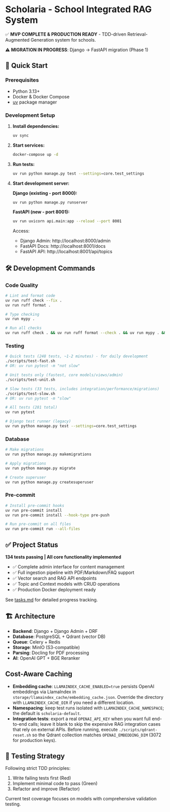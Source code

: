 # Scholaria - School Integrated RAG System

✅ **MVP COMPLETE & PRODUCTION READY** - TDD-driven Retrieval-Augmented Generation system for schools.

⚠️ **MIGRATION IN PROGRESS**: Django → FastAPI migration (Phase 1)

## 🚀 Quick Start

### Prerequisites
- Python 3.13+
- Docker & Docker Compose
- [uv](https://github.com/astral-sh/uv) package manager

### Development Setup

1. **Install dependencies:**
   ```bash
   uv sync
   ```

2. **Start services:**
   ```bash
   docker-compose up -d
   ```

3. **Run tests:**
   ```bash
   uv run python manage.py test --settings=core.test_settings
   ```

4. **Start development server:**

   **Django (existing - port 8000):**
   ```bash
   uv run python manage.py runserver
   ```

   **FastAPI (new - port 8001):**
   ```bash
   uv run uvicorn api.main:app --reload --port 8001
   ```

   Access:
   - Django Admin: http://localhost:8000/admin
   - FastAPI Docs: http://localhost:8001/docs
   - FastAPI API: http://localhost:8001/api/topics

## 🛠️ Development Commands

### Code Quality
```bash
# Lint and format code
uv run ruff check --fix .
uv run ruff format .

# Type checking
uv run mypy .

# Run all checks
uv run ruff check . && uv run ruff format --check . && uv run mypy . && uv run python manage.py test --settings=core.test_settings
```

### Testing
```bash
# Quick tests (248 tests, ~1-2 minutes) - for daily development
./scripts/test-fast.sh
# OR: uv run pytest -m "not slow"

# Unit tests only (fastest, core models/views/admin)
./scripts/test-unit.sh

# Slow tests (33 tests, includes integration/performance/migrations)
./scripts/test-slow.sh
# OR: uv run pytest -m "slow"

# All tests (281 total)
uv run pytest

# Django test runner (legacy)
uv run python manage.py test --settings=core.test_settings
```

### Database
```bash
# Make migrations
uv run python manage.py makemigrations

# Apply migrations
uv run python manage.py migrate

# Create superuser
uv run python manage.py createsuperuser
```

### Pre-commit
```bash
# Install pre-commit hooks
uv run pre-commit install
uv run pre-commit install --hook-type pre-push

# Run pre-commit on all files
uv run pre-commit run --all-files
```

## ✅ Project Status

**134 tests passing | All core functionality implemented**

- ✅ Complete admin interface for content management
- ✅ Full ingestion pipeline with PDF/Markdown/FAQ support
- ✅ Vector search and RAG API endpoints
- ✅ Topic and Context models with CRUD operations
- ✅ Production Docker deployment ready

See [tasks.md](docs/agents/tasks.md) for detailed progress tracking.

## 🏗️ Architecture

- **Backend**: Django + Django Admin + DRF
- **Database**: PostgreSQL + Qdrant (vector DB)
- **Queue**: Celery + Redis
- **Storage**: MinIO (S3-compatible)
- **Parsing**: Docling for PDF processing
- **AI**: OpenAI GPT + BGE Reranker

## Cost-Aware Caching

- **Embedding cache**: `LLAMAINDEX_CACHE_ENABLED=true` persists OpenAI embeddings via LlamaIndex in `storage/llamaindex_cache/embedding_cache.json`. Override the directory with `LLAMAINDEX_CACHE_DIR` if you need a different location.
- **Namespacing**: keep test runs isolated with `LLAMAINDEX_CACHE_NAMESPACE`; the default is `scholaria-default`.
- **Integration tests**: export a real `OPENAI_API_KEY` when you want full end-to-end calls; leave it blank to skip the expensive RAG integration cases that rely on external APIs. Before running, execute `./scripts/qdrant-reset.sh` so the Qdrant collection matches `OPENAI_EMBEDDING_DIM` (3072 for production keys).

## 🧪 Testing Strategy

Following strict TDD principles:
1. Write failing tests first (Red)
2. Implement minimal code to pass (Green)
3. Refactor and improve (Refactor)

Current test coverage focuses on models with comprehensive validation testing.
